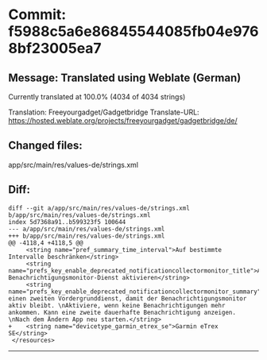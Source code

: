 # Commit: f5988c5a6e86845544085fb04e9768bf23005ea7
## Message: Translated using Weblate (German)

Currently translated at 100.0% (4034 of 4034 strings)

Translation: Freeyourgadget/Gadgetbridge
Translate-URL: https://hosted.weblate.org/projects/freeyourgadget/gadgetbridge/de/
## Changed files:
app/src/main/res/values-de/strings.xml

## Diff:
```
diff --git a/app/src/main/res/values-de/strings.xml b/app/src/main/res/values-de/strings.xml
index 5d7368a91..b599323f5 100644
--- a/app/src/main/res/values-de/strings.xml
+++ b/app/src/main/res/values-de/strings.xml
@@ -4118,4 +4118,5 @@
     <string name="pref_summary_time_interval">Auf bestimmte Intervalle beschränken</string>
     <string name="prefs_key_enable_deprecated_notificationcollectormonitor_title">Alten Benachrichtigungsmonitor-Dienst aktivieren</string>
     <string name="prefs_key_enable_deprecated_notificationcollectormonitor_summary">Erzwingt einen zweiten Vordergrunddienst, damit der Benachrichtigungsmonitor aktiv bleibt. \nAktiviere, wenn keine Benachrichtigungen mehr ankommen. Kann eine zweite dauerhafte Benachrichtigung anzeigen. \nNach dem Ändern App neu starten.</string>
+    <string name="devicetype_garmin_etrex_se">Garmin eTrex SE</string>
 </resources>
```
-----------------------------------
